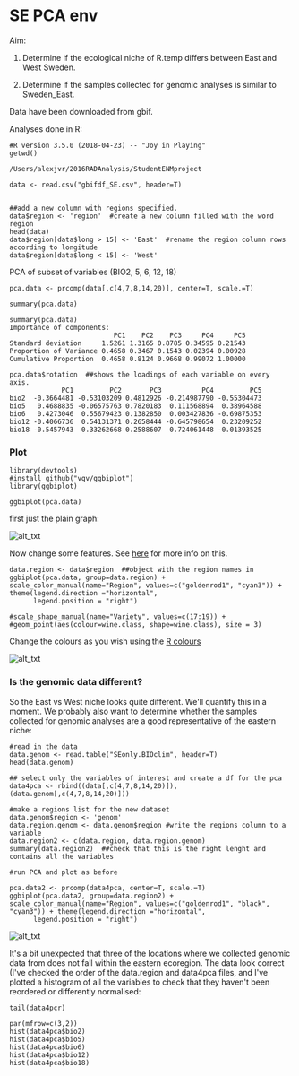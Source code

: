 # SE PCA env

Aim: 

1. Determine if the ecological niche of R.temp differs between East and West Sweden. 

2. Determine if the samples collected for genomic analyses is similar to Sweden_East. 


Data have been downloaded from gbif. 

Analyses done in R: 

```
#R version 3.5.0 (2018-04-23) -- "Joy in Playing"
getwd()

/Users/alexjvr/2016RADAnalysis/StudentENMproject

data <- read.csv("gbifdf_SE.csv", header=T)


##add a new column with regions specified. 
data$region <- 'region'  #create a new column filled with the word region
head(data)
data$region[data$long > 15] <- 'East'  #rename the region column rows according to longitude
data$region[data$long < 15] <- 'West'
```



PCA of subset of variables (BIO2, 5, 6, 12, 18)
```
pca.data <- prcomp(data[,c(4,7,8,14,20)], center=T, scale.=T)

summary(pca.data)

summary(pca.data)
Importance of components:
                          PC1    PC2    PC3     PC4     PC5
Standard deviation     1.5261 1.3165 0.8785 0.34595 0.21543
Proportion of Variance 0.4658 0.3467 0.1543 0.02394 0.00928
Cumulative Proportion  0.4658 0.8124 0.9668 0.99072 1.00000

pca.data$rotation  ##shows the loadings of each variable on every axis.
             PC1         PC2       PC3          PC4         PC5
bio2  -0.3664481 -0.53103209 0.4812926 -0.214987790 -0.55304473
bio5   0.4688835 -0.06575763 0.7820183  0.111568894  0.38964588
bio6   0.4273046  0.55679423 0.1382850  0.003427836 -0.69875353
bio12 -0.4066736  0.54131371 0.2658444 -0.645798654  0.23209252
bio18 -0.5457943  0.33262668 0.2588607  0.724061448 -0.01393525
```



### Plot

```
library(devtools)
#install_github("vqv/ggbiplot")
library(ggbiplot)

ggbiplot(pca.data)
```

first just the plain graph: 

![alt_txt][Fig1]

[Fig1]:https://user-images.githubusercontent.com/12142475/49028289-f2c3ab00-f199-11e8-8e27-a08e432ed68c.png



Now change some features. See [here](https://stackoverflow.com/questions/40287943/ggbiplot-change-the-group-color-and-marker) for more info on this. 
```
data.region <- data$region  ##object with the region names in
ggbiplot(pca.data, group=data.region) + scale_color_manual(name="Region", values=c("goldenrod1", "cyan3")) + theme(legend.direction ="horizontal", 
      legend.position = "right")

#scale_shape_manual(name="Variety", values=c(17:19)) +
#geom_point(aes(colour=wine.class, shape=wine.class), size = 3)
```

Change the colours as you wish using the [R colours](http://www.stat.columbia.edu/~tzheng/files/Rcolor.pdf)

![alt_txt][Fig2]

[Fig2]:https://user-images.githubusercontent.com/12142475/49029688-1f2cf680-f19d-11e8-9c79-e1e4f8eb754b.png



### Is the genomic data different? 

So the East vs West niche looks quite different. We'll quantify this in a moment. We probably also want to determine whether the samples collected for genomic analyses are a good representative of the eastern niche:

```
#read in the data
data.genom <- read.table("SEonly.BIOclim", header=T) 
head(data.genom)

## select only the variables of interest and create a df for the pca
data4pca <- rbind((data[,c(4,7,8,14,20)]),(data.genom[,c(4,7,8,14,20)])) 

#make a regions list for the new dataset
data.genom$region <- 'genom'  
data.region.genom <- data.genom$region #write the regions column to a variable 
data.region2 <- c(data.region, data.region.genom)  
summary(data.region2)  ##check that this is the right lenght and contains all the variables

#run PCA and plot as before

pca.data2 <- prcomp(data4pca, center=T, scale.=T)
ggbiplot(pca.data2, group=data.region2) + scale_color_manual(name="Region", values=c("goldenrod1", "black", "cyan3")) + theme(legend.direction ="horizontal", 
      legend.position = "right")
```


![alt_txt][Fig3]

[Fig3]:https://user-images.githubusercontent.com/12142475/49031456-e2173300-f1a1-11e8-9596-21959cf945c8.png


It's a bit unexpected that three of the locations where we collected genomic data from does not fall within the eastern ecoregion. The data look correct (I've checked the order of the data.region and data4pca files, and I've plotted a histogram of all the variables to check that they haven't been reordered or differently normalised: 
```
tail(data4pcr)

par(mfrow=c(3,2))
hist(data4pca$bio2)
hist(data4pca$bio5)
hist(data4pca$bio6)
hist(data4pca$bio12)
hist(data4pca$bio18)
```


